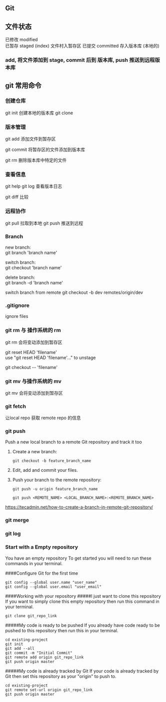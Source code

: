 Git
-----

## 文件状态

已修改 modified  
已暂存 staged (index)   文件村入暂存区
已提交 committed    存入版本库 (本地的)

### add, 将文件添加到 stage, commit 后到 版本库, push 推送到远程版本库

## git 常用命令

### 创建仓库

git init 创建本地的版本库
git clone

### 版本管理

git add  添加文件到暂存区

git commit 将暂存区的文件添加到版本库

git rm 删除版本库中特定的文件

### 查看信息

git help 
git log 查看版本日志

git diff 比较

### 远程协作

git pull 拉取到本地
git push 推送到远程

### Branch

new branch:  
git branch 'branch name'

switch branch:  
git checkout 'branch name'

delete branch:  
git branch -d 'branch name'    

switch branch from remote
git checkout -b dev remotes/origin/dev

### .gitignore

ignore files 

### git rm 与 操作系统的 rm

git rm 会将变动添加到暂存区

git reset HEAD 'filename'  
use "git reset HEAD 'filename'..." to unstage

git checkout -- 'filename'

### git mv 与操作系统的 mv

git mv 会将变动添加到暂存区

### git fetch

让local repo 获取 remote repo 的信息

### git push

 Push a new local branch to a remote Git repository and track it too

1. Create a new branch:
   
    `git checkout -b feature_branch_name`
2. Edit, add and commit your files.
3. Push your branch to the remote repository:
   
    `git push -u origin feature_branch_name`

    `git push <REMOTE_NAME> <LOCAL_BRANCH_NAME>:<REMOTE_BRANCH_NAME>`

https://tecadmin.net/how-to-create-a-branch-in-remote-git-repository/

### git merge



### git log


### Start with a Empty repository

You have an empty repository
To get started you will need to run these commands in your terminal.

####Configure Git for the first time
```
git config --global user.name "user_name"
git config --global user.email "user_email"
```
####Working with your repository
#####I just want to clone this repository
If you want to simply clone this empty repository then run this command in your terminal.
```
git clone git_repo_link
```
#####My code is ready to be pushed
If you already have code ready to be pushed to this repository then run this in your terminal.
```
cd existing-project
git init
git add --all
git commit -m "Initial Commit"
git remote add origin git_repo_link
git push origin master
```

#####My code is already tracked by Git
If your code is already tracked by Git then set this repository as your "origin" to push to.
```
cd existing-project
git remote set-url origin git_repo_link
git push origin master
```




